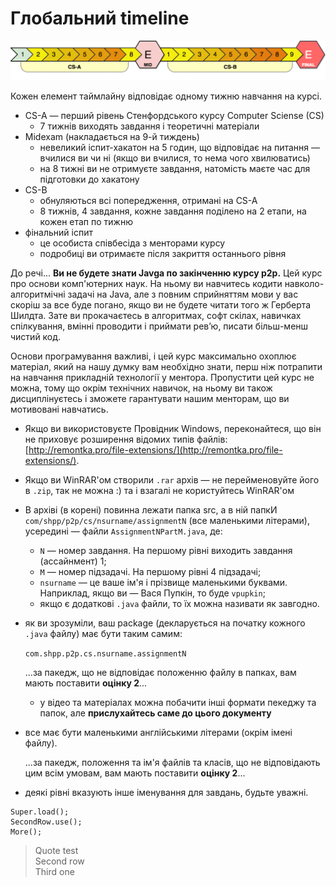 # Глобальний timeline

![4 &#x43C;&#x456;&#x441;&#x44F;&#x446;&#x456; &#x43D;&#x430;&#x432;&#x447;&#x430;&#x43D;&#x43D;&#x44F;](.gitbook/assets/image%20%282%29.png)

Кожен елемент таймлайну відповідає одному тижню навчання на курсі.

* CS-A — перший рівень Стенфордського курсу Computer Sciense \(CS\)
  * 7 тижнів виходять завдання і теоретичні матеріали
* Midexam \(накладається на 9-й тиждень\)
  * невеликий іспит-хакатон на 5 годин, що відповідає на питання — вчилися ви чи ні \(якщо ви вчилися, то нема чого хвилюватись\)
  * на 8 тижні ви не отримуєте завдання, натомість маєте час для підготовки до хакатону
* CS-B
  * обнуляються всі попередження, отримані на CS-A
  * 8 тижнів, 4 завдання, кожне завдання поділено на 2 етапи, на кожен етап по тижню
* фінальний іспит
  * це особиста співбесіда з менторами курсу
  * подробиці ви отримаєте після закриття останнього рівня

До речі... **Ви не будете знати Javga по закінченню курсу p2p.** Цей курс про основи комп'ютерних наук. На ньому ви навчитесь кодити навколо-алгоритмічні задачі на Java, але з повним сприйняттям мови у вас скоріш за все буде погано, якщо ви не будете читати того ж Герберта Шилдта. Зате ви прокачаєтесь в алгоритмах, софт скілах, навичках спілкування, вмінні проводити і приймати ревʼю, писати більш-менш чистий код.

Основи програмування важливі, і цей курс максимально охоплює матеріал, який на нашу думку вам необхідно знати, перш ніж потрапити на навчання прикладній технології у ментора. Пропустити цей курс не можна, тому що окрім технічних навичок, на ньому ви також дисциплінуєтесь і зможете гарантувати нашим менторам, що ви мотивовані навчатись.



* Якщо ви використовуєте Провідник Windows, переконайтеся, що він не приховує розширення відомих типів файлів: [http://remontka.pro/file-extensions/](http://remontka.pro/file-extensions/).
* Якщо ви WinRAR'ом створили `.rar` архів — не перейменовуйте його в `.zip`, так не можна :\) та і взагалі не користуйтесь WinRAR'ом
* В архіві \(в корені\) повинна лежати папка src, а в ній папкИ `com/shpp/p2p/cs/nsurname/assignmentN` \(все маленькими літерами\), усередині — файли `AssignmentNPartM.java`, де:
  * `N` — номер завдання. На першому рівні виходить завдання \(ассайнмент\) 1;
  * `M` — номер підзадачі. На першому рівні 4 підзадачі;
  * `nsurname` — це ваше ім'я і прізвище маленькими буквами. Наприклад, якщо ви — Вася Пупкін, то буде `vpupkin`;
  * якщо є додаткові `.java` файли, то їх можна називати як завгодно.
* як ви зрозуміли, ваш package \(декларується на початку кожного `.java` файлу\) має бути таким самим:

  `com.shpp.p2p.cs.nsurname.assignmentN`

  ...за пакедж, що не відповідає положенню файлу в папках, вам мають поставити **оцінку 2**...

  * у відео та матеріалах можна побачити інші формати пекеджу та папок, але **прислухайтесь саме до цього документу**

* все має бути маленькими англійськими літерами \(окрім імені файлу\). 

  ...за пакедж, положення та ім'я файлів та класів, що не відповідають цим всім умовам, вам мають поставити **оцінку 2**... 

* деякі рівні вказують інше іменування для завдань, будьте уважні.

```text
Super.load();
SecondRow.use();
More();
```

> Quote test  
> Second row  
> Third one


